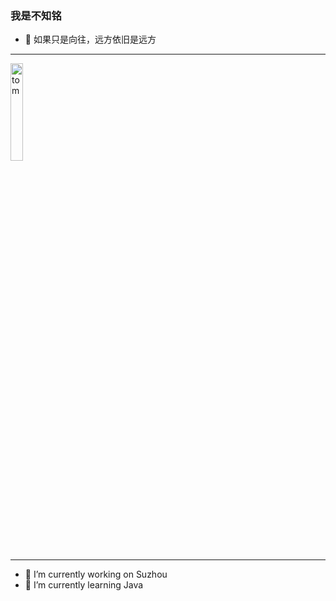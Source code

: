 ### 我是不知铭

- 🐅 如果只是向往，远方依旧是远方
***

<img src="https://files.catbox.moe/65t36t.jpg" width="20%" alt="tom" />

***
- 🔭 I’m currently working on Suzhou
- 🌱 I’m currently learning Java
